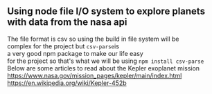 ## Using node file I/O system to explore planets with data from the nasa api

  The file format is csv so using the build in file system will be <br/> complex for the project but `csv-parse`is <br/> a very good npm package to make our life easy <br/> for the project so that's what we will be using 
         `npm install csv-parse` <br/>
       Below are some articles to read about the Kepler exoplanet mission
        https://www.nasa.gov/mission_pages/kepler/main/index.html <br/>
         https://en.wikipedia.org/wiki/Kepler-452b